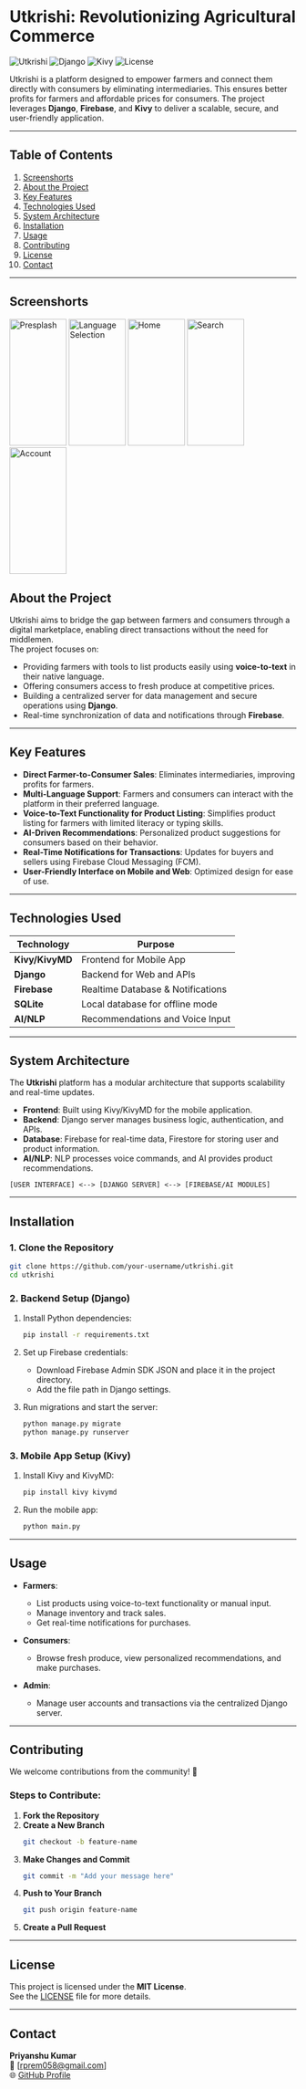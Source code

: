 # **Utkrishi: Revolutionizing Agricultural Commerce**  
![Utkrishi](https://img.shields.io/badge/version-0.1-blue) ![Django](https://img.shields.io/badge/server-Django-green) ![Kivy](https://img.shields.io/badge/frontend-Kivy-orange) ![License](https://img.shields.io/badge/license-MIT-purple)

Utkrishi is a platform designed to empower farmers and connect them directly with consumers by eliminating intermediaries. This ensures better profits for farmers and affordable prices for consumers. The project leverages **Django**, **Firebase**, and **Kivy** to deliver a scalable, secure, and user-friendly application.

---

## **Table of Contents**
1. [Screenshorts](#screenshorts)  
2. [About the Project](#about-the-project)  
3. [Key Features](#key-features)  
4. [Technologies Used](#technologies-used)  
5. [System Architecture](#system-architecture)  
6. [Installation](#installation)  
7. [Usage](#usage)  
8. [Contributing](#contributing)  
9. [License](#license)  
10. [Contact](#contact)

---

## **Screenshorts**
<img src="https://github.com/user-attachments/assets/d723ffd0-b421-4b75-922c-9b099e546bee" alt="Presplash" width="100" height="222.29">
<img src="https://github.com/user-attachments/assets/356e1a62-d08f-4399-a9e3-8858ff01182d" alt="Language Selection" width="100" height="222.29">
<img src="https://github.com/user-attachments/assets/1e36498b-be33-4ba3-87c9-1613f070dcfc" alt="Home" width="100" height="222.29">
<img src="https://github.com/user-attachments/assets/b83c469e-0b8b-46a5-878e-b6e737126078" alt="Search" width="100" height="222.29">
<img src="https://github.com/user-attachments/assets/3e605e30-abeb-46bf-8fb6-9c62a46a7e78" alt="Account" width="100" height="222.29">

## **About the Project**

Utkrishi aims to bridge the gap between farmers and consumers through a digital marketplace, enabling direct transactions without the need for middlemen.  
The project focuses on:
- Providing farmers with tools to list products easily using **voice-to-text** in their native language.
- Offering consumers access to fresh produce at competitive prices.
- Building a centralized server for data management and secure operations using **Django**.
- Real-time synchronization of data and notifications through **Firebase**.

---

## **Key Features**
- **Direct Farmer-to-Consumer Sales**: Eliminates intermediaries, improving profits for farmers.  
- **Multi-Language Support**: Farmers and consumers can interact with the platform in their preferred language.  
- **Voice-to-Text Functionality for Product Listing**: Simplifies product listing for farmers with limited literacy or typing skills.  
- **AI-Driven Recommendations**: Personalized product suggestions for consumers based on their behavior.  
- **Real-Time Notifications for Transactions**: Updates for buyers and sellers using Firebase Cloud Messaging (FCM).  
- **User-Friendly Interface on Mobile and Web**: Optimized design for ease of use.

---

## **Technologies Used**
| **Technology**      | **Purpose**                       |
|----------------------|-----------------------------------|
| **Kivy/KivyMD**      | Frontend for Mobile App           |
| **Django**           | Backend for Web and APIs         |
| **Firebase**         | Realtime Database & Notifications|
| **SQLite**           | Local database for offline mode  |
| **AI/NLP**           | Recommendations and Voice Input  |

---

## **System Architecture**
The **Utkrishi** platform has a modular architecture that supports scalability and real-time updates.  

- **Frontend**: Built using Kivy/KivyMD for the mobile application.  
- **Backend**: Django server manages business logic, authentication, and APIs.  
- **Database**: Firebase for real-time data, Firestore for storing user and product information.  
- **AI/NLP**: NLP processes voice commands, and AI provides product recommendations.

```
[USER INTERFACE] <--> [DJANGO SERVER] <--> [FIREBASE/AI MODULES]
```


---

## **Installation**

### **1. Clone the Repository**
```bash
git clone https://github.com/your-username/utkrishi.git
cd utkrishi
```

### **2. Backend Setup (Django)**
1. Install Python dependencies:
   ```bash
   pip install -r requirements.txt
   ```
2. Set up Firebase credentials:
   - Download Firebase Admin SDK JSON and place it in the project directory.
   - Add the file path in Django settings.

3. Run migrations and start the server:
   ```bash
   python manage.py migrate
   python manage.py runserver
   ```

### **3. Mobile App Setup (Kivy)**
1. Install Kivy and KivyMD:
   ```bash
   pip install kivy kivymd
   ```
2. Run the mobile app:
   ```bash
   python main.py
   ```

---

## **Usage**

- **Farmers**:  
  - List products using voice-to-text functionality or manual input.  
  - Manage inventory and track sales.  
  - Get real-time notifications for purchases.  

- **Consumers**:  
  - Browse fresh produce, view personalized recommendations, and make purchases.  

- **Admin**:  
  - Manage user accounts and transactions via the centralized Django server.  

---

## **Contributing**
We welcome contributions from the community! 🚀  

### **Steps to Contribute:**
1. **Fork the Repository**  
2. **Create a New Branch**  
   ```bash
   git checkout -b feature-name
   ```
3. **Make Changes and Commit**  
   ```bash
   git commit -m "Add your message here"
   ```
4. **Push to Your Branch**  
   ```bash
   git push origin feature-name
   ```
5. **Create a Pull Request**

---

## **License**
This project is licensed under the **MIT License**.  
See the [LICENSE](LICENSE) file for more details.

---

## **Contact**

**Priyanshu Kumar**   
📧 [rprem058@gmail.com]  
🌐 [GitHub Profile](https://github.com/Priyanshu-Kumar1)
